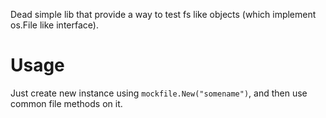 Dead simple lib that provide a way to test fs like objects (which implement
os.File like interface).

Usage
=====

Just create new instance using `mockfile.New("somename")`, and then use common
file methods on it.
